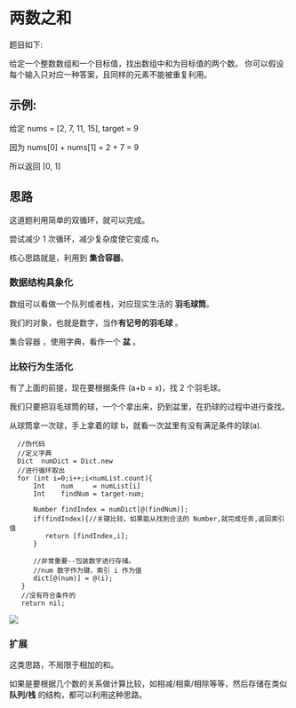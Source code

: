# 两数之和

题目如下:

给定一个整数数组和一个目标值，找出数组中和为目标值的两个数。
你可以假设每个输入只对应一种答案，且同样的元素不能被重复利用。

## 示例:

给定 nums = [2, 7, 11, 15], target = 9

因为 nums[0] + nums[1] = 2 + 7 = 9

所以返回 [0, 1]

## 思路

这道题利用简单的双循环，就可以完成。

尝试减少 1 次循环，减少复杂度使它变成 n。

核心思路就是，利用到 **集合容器**。

### 数据结构具象化

数组可以看做一个队列或者栈，对应现实生活的 **羽毛球筒**。

我们的对象，也就是数字，当作**有记号的羽毛球** 。

集合容器 ，使用字典，看作一个 **盆** 。

### 比较行为生活化

有了上面的前提，现在要根据条件 (a+b = x)，找 2 个羽毛球。

我们只要把羽毛球筒的球，一个个拿出来，扔到盆里，在扔球的过程中进行查找。

从球筒拿一次球，手上拿着的球 b，就看一次盆里有没有满足条件的球(a).

```
  //伪代码
  //定义字典
  Dict  numDict = Dict.new
  //进行循环取出
  for (int i=0;i++;i<numList.count){
      Int    num     = numList[i]
      Int    findNum = target-num;
      
      Number findIndex = numDict[@(findNum)];
      if(findIndex){//关键比较，如果能从找到合法的 Number,就完成任务,返回索引值
         return [findIndex,i];
      }
      
      //非常重要--包装数字进行存储。
      //num 数字作为键，索引 i 作为值
      dict[@(num)] = @(i);
   }
   //没有符合条件的
   return nil;

```

<img src="https://zenon-1255868537.cos.ap-guangzhou.myqcloud.com/blogPicture/20210221133000.jpg?imageMogr2/thumbnail/!40p" />



### 扩展

这类思路，不局限于相加的和。

如果是要根据几个数的关系做计算比较，如相减/相乘/相除等等，然后存储在类似 **队列/栈** 的结构，都可以利用这种思路。

